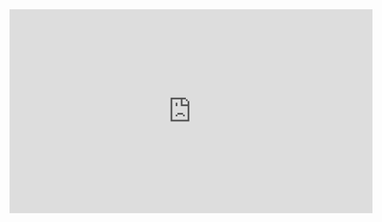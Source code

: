 <iframe width="640" height="360" src="https://www.youtube.com/embed/os8FVM3o-v0" frameborder="0" allow="accelerometer; autoplay; encrypted-media; gyroscope; picture-in-picture" allowfullscreen></iframe>
